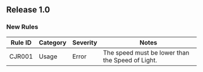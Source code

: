 ## Release 1.0

### New Rules

Rule ID | Category | Severity | Notes
--------|----------|----------|--------------------
 CJR001 | Usage    | Error    | The speed must be lower than the Speed of Light. 
